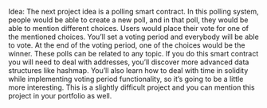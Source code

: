 Idea: The next project idea is a polling smart contract. In this polling system, people would be able to create a new poll, and in that poll, they would be able to mention different choices. Users would place their vote for one of the mentioned choices. You’ll set a voting period and everybody will be able to vote. At the end of the voting period, one of the choices would be the winner. These polls can be related to any topic. If you do this smart contract you will need to deal with addresses, you’ll discover more advanced data structures like hashmap. You’ll also learn how to deal with time in solidity while implementing voting period functionality, so it’s going to be a little more interesting. This is a slightly difficult project and you can mention this project in your portfolio as well. 
